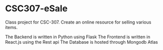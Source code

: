 # CSC307-eSale

Class project for CSC-307. Create an online resource for selling various items.

The Backend is written in Python using Flask
The Frontend is written in React.js using the Rest api
The Database is hosted through Mongodb Atlas
